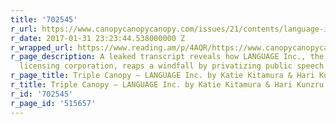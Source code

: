 ```yaml
---
title: '702545'
r_url: https://www.canopycanopycanopy.com/issues/21/contents/language-inc
r_date: 2017-01-31 23:23:44.538000000 Z
r_wrapped_url: https://www.reading.am/p/4AQR/https://www.canopycanopycanopy.com/issues/21/contents/language-inc
r_page_description: A leaked transcript reveals how LANGUAGE Inc., the linguistic
  licensing corporation, reaps a windfall by privatizing public speech.
r_page_title: Triple Canopy – LANGUAGE Inc. by Katie Kitamura & Hari Kunzru
r_title: Triple Canopy – LANGUAGE Inc. by Katie Kitamura & Hari Kunzru
r_id: '702545'
r_page_id: '515657'
---
```


